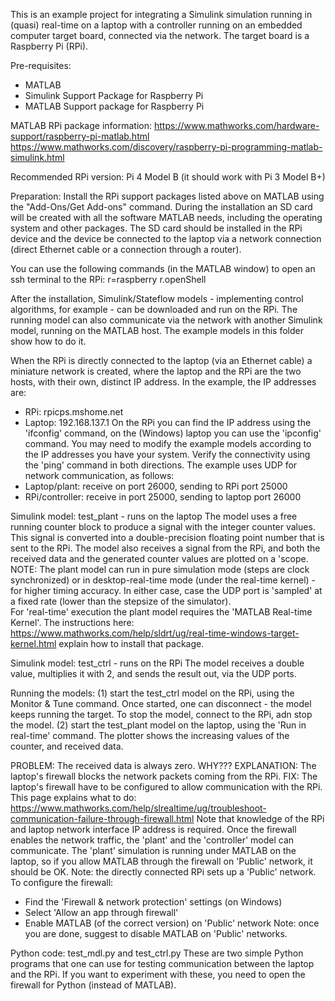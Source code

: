 This is an example project for integrating a Simulink simulation running in (quasi) real-time on a laptop with a controller running on an embedded computer target board, connected via the network. The target board is a Raspberry Pi (RPi).

Pre-requisites:
- MATLAB 
- Simulink Support Package for Raspberry Pi
- MATLAB Support package for Raspberry Pi

MATLAB RPi package information: 
https://www.mathworks.com/hardware-support/raspberry-pi-matlab.html
https://www.mathworks.com/discovery/raspberry-pi-programming-matlab-simulink.html

Recommended RPi version: Pi 4 Model B (it should work with Pi 3 Model B+)

Preparation: Install the RPi support packages listed above on MATLAB using the "Add-Ons/Get Add-ons" command. During the installation an SD card will be created with all the software MATLAB needs, including the operating system and other packages. The SD card should be installed in the RPi device and the device be connected to the laptop via a network connection (direct Ethernet cable or a connection through a router). 

You can use the following commands (in the MATLAB window) to open an ssh terminal to the RPi:
r=raspberry
r.openShell

After the installation, Simulink/Stateflow models - implementing control algorithms, for example - can be downloaded and run on the RPi. The running model can also communicate via the network with another Simulink model, running on the MATLAB host. The example models in this folder show how to do it. 

When the RPi is directly connected to the laptop (via an Ethernet cable) a miniature network is created, where the laptop and the RPi are the two hosts, with their own, distinct IP address. In the example, the IP addresses are:
- RPi:      rpicps.mshome.net
- Laptop:   192.168.137.1
On the RPi you can find the IP address using the 'ifconfig' command, on the (Windows) laptop you can use the 'ipconfig' command. You may need to modify the example models according to the IP addresses you have your system. Verify the connectivity using the 'ping' command in both directions. 
The example uses UDP for network communication, as follows:
- Laptop/plant: receive on port 26000, sending to RPi port 25000
- RPi/controller: receive in port 25000, sending to laptop port 26000

Simulink model: test_plant - runs on the laptop
The model uses a free running counter block to produce a signal with the integer counter values. This signal is converted into a double-precision floating point number that is sent to the RPi. The model also receives a signal from the RPi, and both the received data and the generated counter values are plotted on a 'scope. 
NOTE: The plant model can run in pure simulation mode (steps are clock synchronized) or in desktop-real-time mode (under the real-time kernel) - for higher timing accuracy. In either case, case the UDP port is 'sampled' at a fixed rate (lower than the stepsize of the simulator).  
For 'real-time' execution the plant model requires the 'MATLAB Real-time Kernel'. The instructions here: https://www.mathworks.com/help/sldrt/ug/real-time-windows-target-kernel.html explain how to install that package. 

Simulink model: test_ctrl - runs on the RPi
The model receives a double value, multiplies it with 2, and sends the result out, via the UDP ports. 

Running the models:
(1) start the test_ctrl model on the RPi, using the Monitor & Tune command. Once started, one can disconnect - the model keeps running the target. To stop the model, connect to the RPi, adn stop the model. 
(2) start the test_plant model on the laptop, using the 'Run in real-time' command. The plotter shows the increasing values of the counter, and received data.

PROBLEM: The received data is always zero. WHY???
EXPLANATION: The laptop's firewall blocks the network packets coming from the RPi. 
FIX: The laptop's firewall have to be configured to allow communication with the RPi. This page explains what to do:
https://www.mathworks.com/help/slrealtime/ug/troubleshoot-communication-failure-through-firewall.html
Note that knowledge of the RPi and laptop network interface IP address is required. Once the firewall enables the network traffic, the 'plant' and the 'controller' model can communicate. 
The 'plant' simulation is running under MATLAB on the laptop, so if you allow MATLAB through the firewall on 'Public' network, it should be OK. 
Note: the directly connected RPi sets up a 'Public' network. 
To configure the firewall:
- Find the 'Firewall & network protection' settings (on Windows)
- Select 'Allow an app through firewall'
- Enable MATLAB (of the correct version) on 'Public' network
Note: once you are done, suggest to disable MATLAB on 'Public' networks.

Python code: test_mdl.py and test_ctrl.py
These are two simple Python programs that one can use for testing communication between the laptop and the RPi. If you want to experiment with these, you need to open the firewall for Python (instead of MATLAB). 

